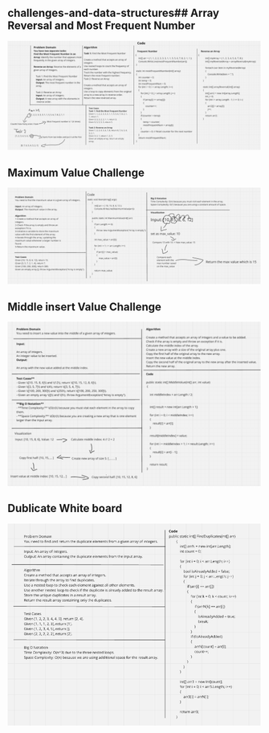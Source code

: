 
## challenges-and-data-structures##  Array Reversal and Most Frequent Number

![whitboard](/challenges-and-data-structures/whiteboard-challenges/image.png)

## Maximum Value Challenge

![maximum_value](/challenges-and-data-structures/whiteboard-challenges/Maximum-Value.png)

## Middle insert Value Challenge
![middle_Insertt](/challenges-and-data-structures/whiteboard-challenges/insertMiddle.png)

## Dublicate White board 
![dublicatewhiteboardscreenshot](/challenges-and-data-structures/whiteboard-challenges/dublicatewhitebaord.png)
